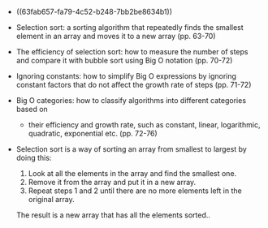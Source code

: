 - ((63fab657-fa79-4c52-b248-7bb2be8634b1))
- Selection sort: a sorting algorithm that repeatedly finds the smallest element in an array and moves it to a new array (pp. 63-70)
- The efficiency of selection sort: how to measure the number of steps and compare it with bubble sort using Big O notation (pp. 70-72)
- Ignoring constants: how to simplify Big O expressions by ignoring constant factors that do not affect the growth rate of steps (pp. 71-72)
- Big O categories: how to classify algorithms into different categories based on 
  - their efficiency and growth rate, such as constant, linear, logarithmic, quadratic, exponential etc. (pp. 72-76)
- Selection sort is a way of sorting an array from smallest to largest by doing this:
  1. Look at all the elements in the array and find the smallest one.
  2. Remove it from the array and put it in a new array.
  3. Repeat steps 1 and 2 until there are no more elements left in the original array.
  
  The result is a new array that has all the elements sorted..